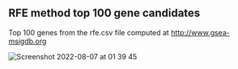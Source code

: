 ## RFE method top 100 gene candidates

Top 100 genes from the rfe.csv file computed at http://www.gsea-msigdb.org

![Screenshot 2022-08-07 at 01 39 45](https://user-images.githubusercontent.com/82537630/183269157-441b1f17-0661-43ef-8e01-4cf4ed361d03.png)

